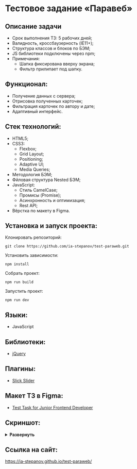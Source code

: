 # Тестовое задание «Паравеб»

## Описание задачи
- Срок выполнения ТЗ: 5 рабочих дней;
- Валидность, кроссбаузерность (IE11+);
- Структура классов и блоков по БЭМ;
- JS библиотеки подключены через npm;
- Примечания:
  - Шапка фиксирована вверху экрана;
  - Фильтр прилипает под шапку.

## Функционал:
- Получение данных с сервера;
- Отрисовка полученных карточек;
- Фильтрация карточек по автору и дате;
- Адаптивный интерфейс.

## Стек технологий:
- HTML5;
- CSS3:
  - Flexbox;
  - Grid Layout;
  - Positioning;
  - Adaptive UI;
  - Media Queries;
- Методология БЭМ;
- Фйловая структура Nested БЭМ;
- JavaScript:
  - Стиль CamelCase;
  - Промисы (Promise);
  - Асинхронность и оптимизация;
  - Rest API;
- Вёрстка по макету в Figma.

## Установка и запуск проекта:
Клонировать репозиторий:

    git clone https://github.com/ia-stepanov/test-paraweb.git

Установить зависимости:

    npm install

Собрать проект:

    npm run build

Запустить проект:

    npm run dev

## Языки:
- JavaScript

## Библиотеки:
- [jQuery](https://www.npmjs.com/package/jquery)

## Плагины:
- [Slick Slider](https://www.npmjs.com/package/slick-slider)

## Макет ТЗ в Figma:
- [Test Task for Junior Frontend Developer](https://www.figma.com/file/KXAgH6edWF0FsbcZMtpcUR/Test-Task-for-Junior-Frontend-Developer)

## Скриншот:
<details><summary><b>Развернуть</b></summary>

[![test-paraweb](https://user-images.githubusercontent.com/86494748/174473648-27ccccc2-2ba8-47ab-a595-e319148f485c.jpg)](https://ia-stepanov.github.io/mesto/)

</details>

## Ссылка на сайт:
https://ia-stepanov.github.io/test-paraweb/
